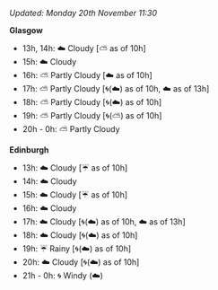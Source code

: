 *Updated: Monday 20th November 11:30*

**Glasgow**

* 13h, 14h: :cloud: Cloudy [:partly_sunny: as of 10h]
* 15h: :cloud: Cloudy
* 16h: :partly_sunny: Partly Cloudy [:cloud: as of 10h]
* 17h: :partly_sunny: Partly Cloudy [:cyclone:(:cloud:) as of 10h, :cloud: as of 13h]
* 18h: :partly_sunny: Partly Cloudy [:cyclone:(:cloud:) as of 10h]
* 19h: :partly_sunny: Partly Cloudy [:cyclone:(:partly_sunny:) as of 10h]
* 20h - 0h: :partly_sunny: Partly Cloudy

**Edinburgh**

* 13h: :cloud: Cloudy [:umbrella: as of 10h]
* 14h: :cloud: Cloudy
* 15h: :cloud: Cloudy [:umbrella: as of 10h]
* 16h: :cloud: Cloudy
* 17h: :cloud: Cloudy [:cyclone:(:cloud:) as of 10h, :cloud: as of 13h]
* 18h: :cloud: Cloudy [:cyclone:(:cloud:) as of 10h]
* 19h: :umbrella: Rainy [:cyclone:(:cloud:) as of 10h]
* 20h: :cloud: Cloudy [:cyclone:(:cloud:) as of 10h]
* 21h - 0h: :cyclone: Windy (:cloud:)
